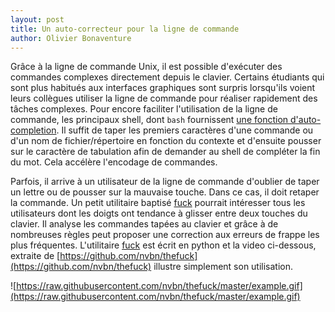 ```yaml
---
layout: post
title: Un auto-correcteur pour la ligne de commande
author: Olivier Bonaventure
---
```


Grâce à la ligne de commande Unix, il est possible d'exécuter des commandes complexes directement depuis le clavier. Certains étudiants qui sont plus habitués aux interfaces graphiques sont surpris lorsqu'ils voient leurs collègues utiliser la ligne de commande pour réaliser rapidement des tâches complexes. Pour encore faciliter l'utilisation de la ligne de commande, les principaux shell, dont `bash` fournissent [une fonction d'auto-completion](http://tldp.org/LDP/abs/html/tabexpansion.html). Il suffit de taper les premiers caractères d'une commande ou d'un nom de fichier/répertoire en fonction du contexte et d'ensuite pousser sur le caractère de tabulation afin de demander au shell de compléter la fin du mot. Cela accélère l'encodage de commandes.

Parfois, il arrive à un utilisateur de la ligne de commande d'oublier de taper un lettre ou de pousser sur la mauvaise touche. Dans ce cas, il doit retaper la commande. Un petit utilitaire baptisé [fuck](https://github.com/nvbn/thefuck) pourrait intéresser tous les utilisateurs dont les doigts ont tendance à glisser entre deux touches du clavier. Il analyse les commandes tapées au clavier et grâce à de nombreuses règles peut proposer une correction aux erreurs de frappe les plus fréquentes. L'utilitaire [fuck](https://github.com/nvbn/thefuck) est écrit en python et la video ci-dessous, extraite de [https://github.com/nvbn/thefuck](https://github.com/nvbn/thefuck) illustre simplement son utilisation.

![https://raw.githubusercontent.com/nvbn/thefuck/master/example.gif](https://raw.githubusercontent.com/nvbn/thefuck/master/example.gif)